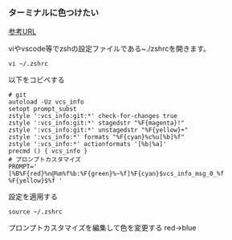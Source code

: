 ### ターミナルに色つけたい
[参考URL](https://shimi-shin.com/programming/environment/zsh-display-branch/)

viやvscode等でzshの設定ファイルである~./zshrcを開きます。
```
vi ~/.zshrc
```

以下をコピペする
```
# git
autoload -Uz vcs_info
setopt prompt_subst
zstyle ':vcs_info:git:*' check-for-changes true
zstyle ':vcs_info:git:*' stagedstr "%F{magenta}!"
zstyle ':vcs_info:git:*' unstagedstr "%F{yellow}+"
zstyle ':vcs_info:*' formats "%F{cyan}%c%u[%b]%f"
zstyle ':vcs_info:*' actionformats '[%b|%a]'
precmd () { vcs_info }
# プロンプトカスタマイズ
PROMPT='
[%B%F{red}%n@%m%f%b:%F{green}%~%f]%F{cyan}$vcs_info_msg_0_%f
%F{yellow}$%f '
```

設定を適用する
```
source ~/.zshrc
```

プロンプトカスタマイズを編集して色を変更する
red→blue
